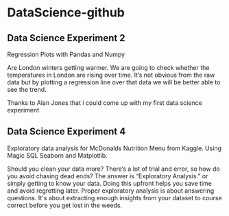 # DataScience-github

## Data Science Experiment 2
Regression Plots with Pandas and Numpy

Are London winters getting warmer. We are going to check whether the temperatures in London are rising over time. It’s not obvious from the raw data but by plotting a regression line over that data we will be better able to see the trend.

Thanks to Alan Jones that i could come up with my first data science experiment

## Data Science Experiment 4

Exploratory data analysis for McDonalds Nutrition Menu from Kaggle. Using Magic SQL Seaborn and Matplotlib.

Should you clean your data more? There’s a lot of trial and error, so how do you avoid chasing dead ends? The answer is “Exploratory Analysis.” or simply getting to know your data. Doing this upfront helps you save time and avoid regretting later. Proper exploratory analysis is about answering questions. It's about extracting enough insights from your dataset to course correct before you get lost in the weeds.
